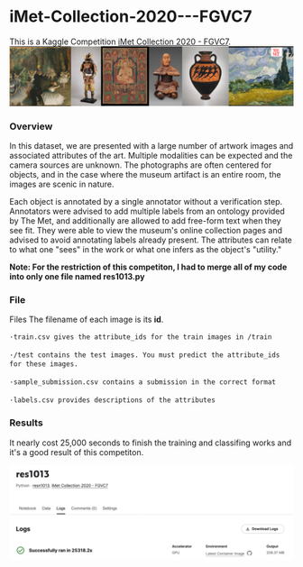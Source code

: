 # iMet-Collection-2020---FGVC7

This is a Kaggle Competition [iMet Collection 2020 - FGVC7](https://www.kaggle.com/c/imet-2020-fgvc7).
![image](https://github.com/wang-weishuai/iMet-Collection-2020---FGVC7/blob/main/image/imet_img1.png)
### Overview
In this dataset, we are presented with a large number of artwork images and associated attributes of the art. Multiple modalities can be expected and the camera sources are unknown. The photographs are often centered for objects, and in the case where the museum artifact is an entire room, the images are scenic in nature.

Each object is annotated by a single annotator without a verification step. Annotators were advised to add multiple labels from an ontology provided by The Met, and additionally are allowed to add free-form text when they see fit. They were able to view the museum's online collection pages and advised to avoid annotating labels already present. The attributes can relate to what one "sees" in the work or what one infers as the object's "utility."

**Note: For the restriction of this competiton, I had to merge all of my code into only one file named res1013.py**
### File
Files
The filename of each image is its **id**.

    ·train.csv gives the attribute_ids for the train images in /train
    
    ·/test contains the test images. You must predict the attribute_ids for these images.
    
    ·sample_submission.csv contains a submission in the correct format
    
    ·labels.csv provides descriptions of the attributes


### Results

It nearly cost 25,000 seconds to finish the training and classifing works and it's a good result of this competiton.

![image](https://github.com/wang-weishuai/iMet-Collection-2020---FGVC7/blob/main/image/imet_img2.png)
